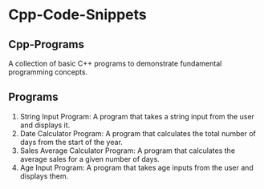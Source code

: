 # Cpp-Code-Snippets

## Cpp-Programs

A collection of basic C++ programs to demonstrate fundamental programming concepts.

## Programs

1. String Input Program: A program that takes a string input from the user and displays it.
2. Date Calculator Program: A program that calculates the total number of days from the start of the year.
3. Sales Average Calculator Program: A program that calculates the average sales for a given number of days.
4. Age Input Program: A program that takes age inputs from the user and displays them.
